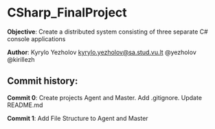 # CSharp_FinalProject

**Objective**: Create a distributed system consisting of three separate C# console applications

**Author**: Kyrylo Yezholov <kyrylo.yezholov@sa.stud.vu.lt> @yezholov @kirillezh

## Commit history:

**Commit 0**: Create projects Agent and Master. Add .gitignore. Update README.md

**Commit 1**: Add File Structure to Agent and Master
